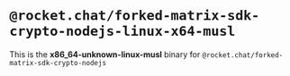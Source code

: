 # `@rocket.chat/forked-matrix-sdk-crypto-nodejs-linux-x64-musl`

This is the **x86_64-unknown-linux-musl** binary for `@rocket.chat/forked-matrix-sdk-crypto-nodejs`
